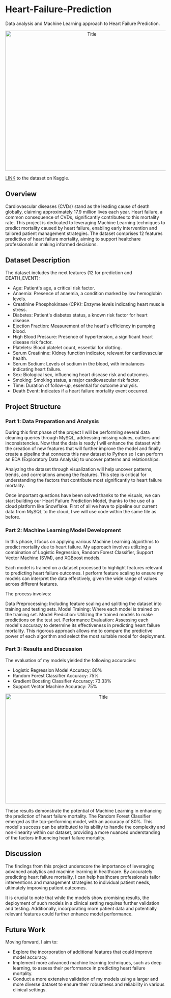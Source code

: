 # Heart-Failure-Prediction
Data analysis and Machine Learning approach to Heart Failure Prediction.

<p align="center">
  <img src="https://i.imgur.com/XvaYr6Y.png" alt="Title" width="528px" height="440px">
</p>

[LINK](https://www.kaggle.com/datasets/andrewmvd/heart-failure-clinical-data/data) to the dataset on Kaggle.

## Overview

Cardiovascular diseases (CVDs) stand as the leading cause of death globally, claiming approximately 17.9 million lives each year. Heart failure, a common consequence of CVDs, significantly contributes to this mortality rate. This project is dedicated to leveraging Machine Learning techniques to predict mortality caused by heart failure, enabling early intervention and tailored patient management strategies. The dataset comprises 12 features predictive of heart failure mortality, aiming to support healtchare professionals in making informed decisions.

## Dataset Description

The dataset includes the next features (12 for prediction and DEATH_EVENT):

- Age: Patient's age, a critical risk factor.
- Anaemia: Presence of anaemia, a condition marked by low hemoglobin levels.
- Creatinine Phosphokinase (CPK): Enzyme levels indicating heart muscle stress.
- Diabetes: Patient's diabetes status, a known risk factor for heart disease.
- Ejection Fraction: Measurement of the heart's efficiency in pumping blood.
- High Blood Pressure: Presence of hypertension, a significant heart disease risk factor.
- Platelets: Blood platelet count, essential for clotting.
- Serum Creatinine: Kidney function indicator, relevant for cardiovascular health.
- Serum Sodium: Levels of sodium in the blood, with imbalances indicating heart failure.
- Sex: Biological sex, influencing heart disease risk and outcomes.
- Smoking: Smoking status, a major cardiovascular risk factor.
- Time: Duration of follow-up, essential for outcome analysis.
- Death Event: Indicates if a heart failure mortality event occurred.

## Project Structure

### Part 1: Data Preparation and Analysis

During this first phase of the project I will be performing several data cleaning queries through MySQL, addressing missing values, outliers and inconsistencies. Now that the data is ready I will enhance the dataset with the creation of new features that will further improve the model and finally create a pipeline that connects this new dataset to Python so I can perform an EDA (Exploratory Data Analysis) to uncover patterns and relationships.

Analyzing the dataset through visualization will help uncover patterns, trends, and correlations among the features. This step is critical for understanding the factors that contribute most significantly to heart failure mortality.

Once important questions have been solved thanks to the visuals, we can start building our Heart Failure Prediction Model, thanks to the use of a cloud platform like Snowflake. First of all we have to pipeline our current data from MySQL to the cloud, I we will use code within the same file as before.

### Part 2: Machine Learning Model Development

In this phase, I focus on applying various Machine Learning algorithms to predict mortality due to heart failure. My approach involves utilizing a combination of Logistic Regression, Random Forest Classifier, Support Vector Machine (SVM), and XGBoost models.

Each model is trained on a dataset processed to highlight features relevant to predicting heart failure outcomes. I perform feature scaling to ensure my models can interpret the data effectively, given the wide range of values across different features.

The process involves:

Data Preprocessing: Including feature scaling and splitting the dataset into training and testing sets.
Model Training: Where each model is trained on the training set.
Model Prediction: Utilizing the trained models to make predictions on the test set.
Performance Evaluation: Assessing each model's accuracy to determine its effectiveness in predicting heart failure mortality.
This rigorous approach allows me to compare the predictive power of each algorithm and select the most suitable model for deployment.

### Part 3: Results and Discussion
The evaluation of my models yielded the following accuracies:

- Logistic Regression Model Accuracy: 80%
- Random Forest Classifier Accuracy: 75%
- Gradient Boosting Classifier Accuracy: 73.33%
- Support Vector Machine Accuracy: 75%

<p align="center">
  <img src="https://i.imgur.com/2RehOsS.png" alt="Title" width="600px" height="345px">
</p>

These results demonstrate the potential of Machine Learning in enhancing the prediction of heart failure mortality. The Random Forest Classifier emerged as the top-performing model, with an accuracy of 80%. This model's success can be attributed to its ability to handle the complexity and non-linearity within our dataset, providing a more nuanced understanding of the factors influencing heart failure mortality.

## Discussion
The findings from this project underscore the importance of leveraging advanced analytics and machine learning in healthcare. By accurately predicting heart failure mortality, I can help healthcare professionals tailor interventions and management strategies to individual patient needs, ultimately improving patient outcomes.

It is crucial to note that while the models show promising results, the deployment of such models in a clinical setting requires further validation and testing. Additionally, incorporating more patient data and potentially relevant features could further enhance model performance.

## Future Work
Moving forward, I aim to:

- Explore the incorporation of additional features that could improve model accuracy.
- Implement more advanced machine learning techniques, such as deep learning, to assess their performance in predicting heart failure mortality.
- Conduct a more extensive validation of my models using a larger and more diverse dataset to ensure their robustness and reliability in various clinical settings.
